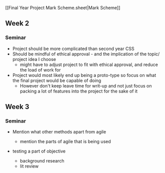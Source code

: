 [[Final Year Project Mark Scheme.sheet|Mark Scheme]]
## Week 2 

### Seminar
 - Project should be more complicated than second year CSS
 - Should be mindful of ethical approval - and the implication of the topic/ project idea I choose
	 - might have to adjust project to fit with ethical approval, and reduce the load of work for 
- Project would most likely end up being a proto-type so focus on what the final project would be capable of doing
	- However don't keep leave time for writ-up and not just focus on packing a lot of features into the project for the sake of it


## Week 3

### Seminar
- Mention what other methods apart from agile
	- mention the parts of agile that is being used

-  testing a part of objective
	- background research
	- lit review